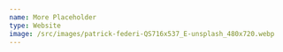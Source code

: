 ```yaml
---
name: More Placeholder
type: Website
image: /src/images/patrick-federi-QS716x537_E-unsplash_480x720.webp
---
```

